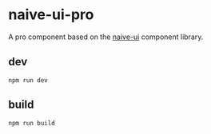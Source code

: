 # naive-ui-pro
A pro component based on the [naive-ui](https://github.com/tusen-ai/naive-ui) component library.

## dev
`npm run dev`
## build
`npm run build`
